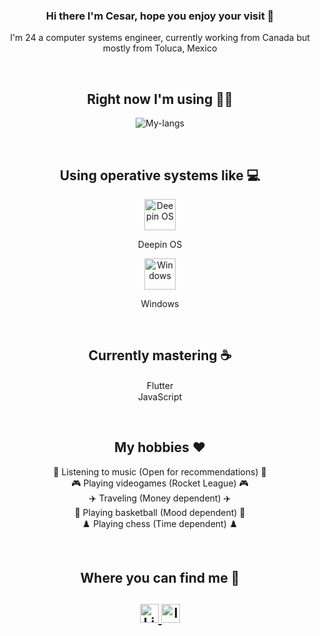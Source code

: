 <h3 align="center"> Hi there I'm Cesar, hope you enjoy your visit 👋 </h3>
<p align="center"> I'm 24 a computer systems engineer, currently working from Canada but mostly from Toluca, Mexico </p>
</br>

<h2 align="center"> Right now I'm using 👨‍💼 </h2>
<p align="center"><img src="https://github-readme-stats.vercel.app/api/top-langs/?username=Cesar98&langs_count=10&theme=tokyonight&layout=compact" alt="My-langs" /></p>
</br>

<h2 align="center"> Using operative systems like 💻 </h2>
<p align="center">
  <img src="https://upload.wikimedia.org/wikipedia/commons/thumb/f/f5/Deepin_logo.svg/1050px-Deepin_logo.svg.png" width="50" alt="Deepin OS" />
</br>
<p align="center">
  Deepin OS
</p>
</p>

<p align="center">
  <img src="https://upload.wikimedia.org/wikipedia/commons/thumb/5/5f/Windows_logo_-_2012.svg/2048px-Windows_logo_-_2012.svg.png" width="50" alt="Windows" />
  </br>
<p align="center">
  Windows
</p>
</p>

</br>

<h2 align="center"> Currently mastering ☕ </h2>
<p align="center">
   <img src="https://static.cdnlogo.com/logos/f/30/flutter.svg" width="15" /> Flutter <img src="https://static.cdnlogo.com/logos/f/30/flutter.svg" width="15" />
  </br>
  <img src="https://upload.wikimedia.org/wikipedia/commons/thumb/9/99/Unofficial_JavaScript_logo_2.svg/1200px-Unofficial_JavaScript_logo_2.svg.png" width="15" /> JavaScript <img src="https://upload.wikimedia.org/wikipedia/commons/thumb/9/99/Unofficial_JavaScript_logo_2.svg/1200px-Unofficial_JavaScript_logo_2.svg.png" width="15" />
 
</p>
</br>

<h2 align="center"> My hobbies ❤️ </h2>
<p align="center">
  🎵 Listening to music (Open for recommendations) 🎵
  </br>
  🎮 Playing videogames (Rocket League) 🎮
  </br>
  ✈️ Traveling (Money dependent) ✈️
  </br>
  🏀 Playing basketball (Mood dependent) 🏀
  </br>
  ♟️ Playing chess (Time dependent) ♟️
</p>
</br>

<h2 align="center"> Where you can find me 🧔 <h2>
<p align="center">
  <a href="https://www.linkedin.com/in/cuarcuar/">
    <img src="https://cdn-icons-png.flaticon.com/512/174/174857.png" alt="Linkedin profile" height="30" width="30">
  </a>
  <a href="https://www.instagram.com/cuar__cuar/">
    <img src="https://ladatacuenta.com/wp-content/uploads/2021/01/instagram-logo-png-transparent-0.png" alt="Instagram profile" height="30" width="30">
  </a>
</p>
